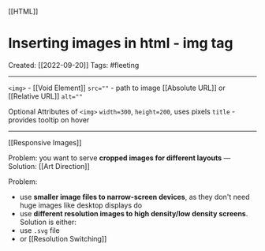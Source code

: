 [[HTML]]

# Inserting images in html - img tag
Created:  [[2022-09-20]]
Tags: #fleeting 

---
`<img>` - [[Void Element]]
`src=""` - path to image  [[Absolute URL]] or [[Relative URL]]
`alt=""`

Optional Attributes of `<img>`
`width=300`, `height=200`, uses pixels
`title` - provides tooltip on hover


---
[[Responsive Images]]

Problem: you want to serve **cropped images for different layouts** — 
Solution: [[Art Direction]]



Problem:
- use **smaller image files to narrow-screen devices**, as they don't need huge images like desktop displays do
- use **different resolution images to high density/low density screens**. 
Solution is either:
- use `.svg` file
- or [[Resolution Switching]]




